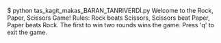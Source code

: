 $ python tas_kagit_makas_BARAN_TANRIVERDİ.py
Welcome to the Rock, Paper, Scissors Game!
Rules: Rock beats Scissors, Scissors beat Paper, Paper beats Rock.
The first to win two rounds wins the game.
Press 'q' to exit the game.

